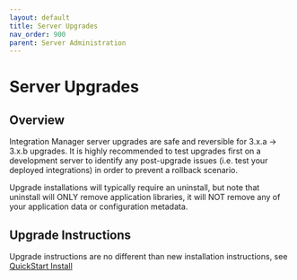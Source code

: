 ```yaml
---
layout: default
title: Server Upgrades
nav_order: 900
parent: Server Administration
---
```

# Server Upgrades

## Overview

Integration Manager server upgrades are safe and reversible for 3.x.a -> 3.x.b upgrades. It is highly recommended to test upgrades first on a development server to identify any post-upgrade issues (i.e. test your deployed integrations) in order to prevent a rollback scenario.

Upgrade installations will typically require an uninstall, but note that uninstall will ONLY remove application libraries, it will NOT remove any of your application data or configuration metadata.

## Upgrade Instructions

Upgrade instructions are no different than new installation instructions, see [QuickStart Install](https://actiancorp.github.io/integration-platform-docs/integration-agent/quickstart-install)